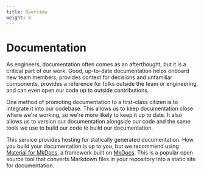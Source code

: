 ```yaml
---
title: Overview
weight: 0
---
```

# Documentation

As engineers, documentation often comes as an afterthought, but it is a critical
part of our work. Good, up-to-date documentation helps onboard new team members,
provides context for decisions and unfamiliar components, provides a reference
for folks outside the team or engineering, and can even open our code up to
outside contributions.

One method of promoting documentation to a first-class citizen is to integrate
it into our codebase. This allows us to keep documentation close where we're
working, so we're more likely to keep it up to date. It also allows us to
version our documentation alongside our code and the same tools we use to build
our code to build our documentation.

This service provides hosting for statically generated documentation. How you
build your documentation is up to you, but we recommend using [Material for
MkDocs][material], a framework built on [MkDocs]. This is a popular open source
tool that converts Markdown files in your repository into a static site for
documentation.

[material]: https://squidfunk.github.io/mkdocs-material/
[mkdocs]: https://www.mkdocs.org/
